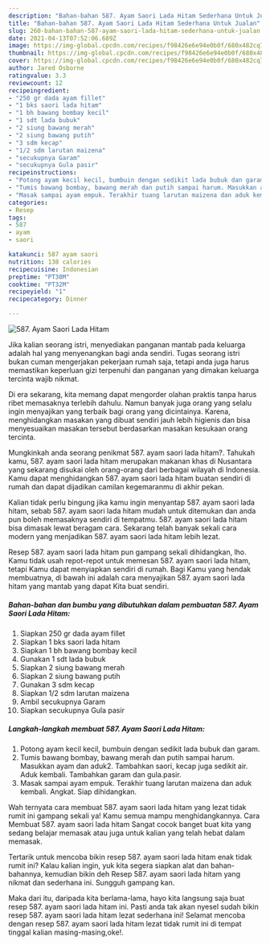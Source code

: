 ```yaml
---
description: "Bahan-bahan 587. Ayam Saori Lada Hitam Sederhana Untuk Jualan"
title: "Bahan-bahan 587. Ayam Saori Lada Hitam Sederhana Untuk Jualan"
slug: 260-bahan-bahan-587-ayam-saori-lada-hitam-sederhana-untuk-jualan
date: 2021-04-13T07:52:06.689Z
image: https://img-global.cpcdn.com/recipes/f98426e6e94e0b0f/680x482cq70/587-ayam-saori-lada-hitam-foto-resep-utama.jpg
thumbnail: https://img-global.cpcdn.com/recipes/f98426e6e94e0b0f/680x482cq70/587-ayam-saori-lada-hitam-foto-resep-utama.jpg
cover: https://img-global.cpcdn.com/recipes/f98426e6e94e0b0f/680x482cq70/587-ayam-saori-lada-hitam-foto-resep-utama.jpg
author: Jared Osborne
ratingvalue: 3.3
reviewcount: 12
recipeingredient:
- "250 gr dada ayam fillet"
- "1 bks saori lada hitam"
- "1 bh bawang bombay kecil"
- "1 sdt lada bubuk"
- "2 siung bawang merah"
- "2 siung bawang putih"
- "3 sdm kecap"
- "1/2 sdm larutan maizena"
- "secukupnya Garam"
- "secukupnya Gula pasir"
recipeinstructions:
- "Potong ayam kecil kecil, bumbuin dengan sedikit lada bubuk dan garam."
- "Tumis bawang bombay, bawang merah dan putih sampai harum. Masukkan ayam dan aduk2. Tambahkan saori, kecap juga sedikit air. Aduk kembali. Tambahkan garam dan gula.pasir."
- "Masak sampai ayam empuk. Terakhir tuang larutan maizena dan aduk kembali. Angkat. Siap dihidangkan."
categories:
- Resep
tags:
- 587
- ayam
- saori

katakunci: 587 ayam saori 
nutrition: 138 calories
recipecuisine: Indonesian
preptime: "PT30M"
cooktime: "PT32M"
recipeyield: "1"
recipecategory: Dinner

---
```



![587. Ayam Saori Lada Hitam](https://img-global.cpcdn.com/recipes/f98426e6e94e0b0f/680x482cq70/587-ayam-saori-lada-hitam-foto-resep-utama.jpg)

Jika kalian seorang istri, menyediakan panganan mantab pada keluarga adalah hal yang menyenangkan bagi anda sendiri. Tugas seorang istri bukan cuman mengerjakan pekerjaan rumah saja, tetapi anda juga harus memastikan keperluan gizi terpenuhi dan panganan yang dimakan keluarga tercinta wajib nikmat.

Di era  sekarang, kita memang dapat mengorder olahan praktis tanpa harus ribet memasaknya terlebih dahulu. Namun banyak juga orang yang selalu ingin menyajikan yang terbaik bagi orang yang dicintainya. Karena, menghidangkan masakan yang dibuat sendiri jauh lebih higienis dan bisa menyesuaikan masakan tersebut berdasarkan masakan kesukaan orang tercinta. 



Mungkinkah anda seorang penikmat 587. ayam saori lada hitam?. Tahukah kamu, 587. ayam saori lada hitam merupakan makanan khas di Nusantara yang sekarang disukai oleh orang-orang dari berbagai wilayah di Indonesia. Kamu dapat menghidangkan 587. ayam saori lada hitam buatan sendiri di rumah dan dapat dijadikan camilan kegemaranmu di akhir pekan.

Kalian tidak perlu bingung jika kamu ingin menyantap 587. ayam saori lada hitam, sebab 587. ayam saori lada hitam mudah untuk ditemukan dan anda pun boleh memasaknya sendiri di tempatmu. 587. ayam saori lada hitam bisa dimasak lewat beragam cara. Sekarang telah banyak sekali cara modern yang menjadikan 587. ayam saori lada hitam lebih lezat.

Resep 587. ayam saori lada hitam pun gampang sekali dihidangkan, lho. Kamu tidak usah repot-repot untuk memesan 587. ayam saori lada hitam, tetapi Kamu dapat menyiapkan sendiri di rumah. Bagi Kamu yang hendak membuatnya, di bawah ini adalah cara menyajikan 587. ayam saori lada hitam yang mantab yang dapat Kita buat sendiri.

<!--inarticleads1-->

##### Bahan-bahan dan bumbu yang dibutuhkan dalam pembuatan 587. Ayam Saori Lada Hitam:

1. Siapkan 250 gr dada ayam fillet
1. Siapkan 1 bks saori lada hitam
1. Siapkan 1 bh bawang bombay kecil
1. Gunakan 1 sdt lada bubuk
1. Siapkan 2 siung bawang merah
1. Siapkan 2 siung bawang putih
1. Gunakan 3 sdm kecap
1. Siapkan 1/2 sdm larutan maizena
1. Ambil secukupnya Garam
1. Siapkan secukupnya Gula pasir




<!--inarticleads2-->

##### Langkah-langkah membuat 587. Ayam Saori Lada Hitam:

1. Potong ayam kecil kecil, bumbuin dengan sedikit lada bubuk dan garam.
1. Tumis bawang bombay, bawang merah dan putih sampai harum. Masukkan ayam dan aduk2. Tambahkan saori, kecap juga sedikit air. Aduk kembali. Tambahkan garam dan gula.pasir.
1. Masak sampai ayam empuk. Terakhir tuang larutan maizena dan aduk kembali. Angkat. Siap dihidangkan.




Wah ternyata cara membuat 587. ayam saori lada hitam yang lezat tidak rumit ini gampang sekali ya! Kamu semua mampu menghidangkannya. Cara Membuat 587. ayam saori lada hitam Sangat cocok banget buat kita yang sedang belajar memasak atau juga untuk kalian yang telah hebat dalam memasak.

Tertarik untuk mencoba bikin resep 587. ayam saori lada hitam enak tidak rumit ini? Kalau kalian ingin, yuk kita segera siapkan alat dan bahan-bahannya, kemudian bikin deh Resep 587. ayam saori lada hitam yang nikmat dan sederhana ini. Sungguh gampang kan. 

Maka dari itu, daripada kita berlama-lama, hayo kita langsung saja buat resep 587. ayam saori lada hitam ini. Pasti anda tak akan nyesel sudah bikin resep 587. ayam saori lada hitam lezat sederhana ini! Selamat mencoba dengan resep 587. ayam saori lada hitam lezat tidak rumit ini di tempat tinggal kalian masing-masing,oke!.

